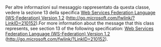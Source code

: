 <span data-ttu-id="1e096-101">Per altre informazioni sul messaggio rappresentato da questa classe, vedere la sezione 13 della specifica [Web Services Federation Language (WS-Federation) Version 1.2](http://go.microsoft.com/fwlink/?LinkID=210152) (http://go.microsoft.com/fwlink/?LinkID=210152).</span><span class="sxs-lookup"><span data-stu-id="1e096-101">For more information about the message that this class represents, see section 13 of the following specification: [Web Services Federation Language (WS-Federation) Version 1.2](http://go.microsoft.com/fwlink/?LinkID=210152) (http://go.microsoft.com/fwlink/?LinkID=210152).</span></span>